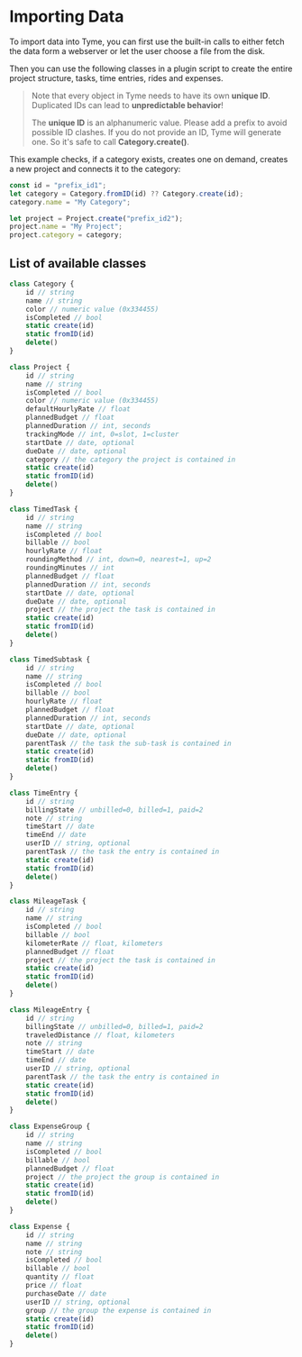 # Importing Data

To import data into Tyme, you can first use the built-in calls to either fetch the data form a webserver or let the user choose a file from the disk.

Then you can use the following classes in a plugin script to create the entire project structure, tasks, time entries, rides and expenses. 

> Note that every object in Tyme needs to have its own **unique ID**. 
> Duplicated IDs can lead to **unpredictable behavior**!
> 
> The **unique ID** is an alphanumeric value. Please add a prefix to avoid possible ID clashes. If you do not provide an ID, Tyme will generate one. So it's safe to call **Category.create()**.

This example checks, if a category exists, creates one on demand, creates a new project and connects it to the category:

```javascript
const id = "prefix_id1";
let category = Category.fromID(id) ?? Category.create(id);
category.name = "My Category";

let project = Project.create("prefix_id2");
project.name = "My Project";
project.category = category;
```

## List of available classes

```javascript
class Category {
    id // string
    name // string
    color // numeric value (0x334455)
    isCompleted // bool
    static create(id)
    static fromID(id)
    delete()
}
```

```javascript
class Project {
    id // string
    name // string
    isCompleted // bool
    color // numeric value (0x334455)
    defaultHourlyRate // float
    plannedBudget // float
    plannedDuration // int, seconds
    trackingMode // int, 0=slot, 1=cluster
    startDate // date, optional
    dueDate // date, optional
    category // the category the project is contained in
    static create(id)
    static fromID(id)
    delete()
}
```

```javascript
class TimedTask {
    id // string
    name // string
    isCompleted // bool
    billable // bool
    hourlyRate // float
    roundingMethod // int, down=0, nearest=1, up=2
    roundingMinutes // int
    plannedBudget // float
    plannedDuration // int, seconds
    startDate // date, optional
    dueDate // date, optional
    project // the project the task is contained in
    static create(id)
    static fromID(id)
    delete()
}
```

```javascript
class TimedSubtask {
    id // string
    name // string
    isCompleted // bool
    billable // bool
    hourlyRate // float
    plannedBudget // float
    plannedDuration // int, seconds
    startDate // date, optional
    dueDate // date, optional
    parentTask // the task the sub-task is contained in
    static create(id)
    static fromID(id)
    delete()
}
```

```javascript
class TimeEntry {
    id // string
    billingState // unbilled=0, billed=1, paid=2
    note // string
    timeStart // date
    timeEnd // date
    userID // string, optional
    parentTask // the task the entry is contained in
    static create(id)
    static fromID(id)
    delete()
}
```

```javascript
class MileageTask {
    id // string
    name // string
    isCompleted // bool
    billable // bool
    kilometerRate // float, kilometers
    plannedBudget // float
    project // the project the task is contained in
    static create(id)
    static fromID(id)
    delete()
}
```

```javascript
class MileageEntry {
    id // string
    billingState // unbilled=0, billed=1, paid=2
    traveledDistance // float, kilometers
    note // string
    timeStart // date
    timeEnd // date
    userID // string, optional
    parentTask // the task the entry is contained in
    static create(id)
    static fromID(id)
    delete()
}
```

```javascript
class ExpenseGroup {
    id // string
    name // string
    isCompleted // bool
    billable // bool
    plannedBudget // float
    project // the project the group is contained in
    static create(id)
    static fromID(id)
    delete()
}
```

```javascript
class Expense {
    id // string
    name // string
    note // string
    isCompleted // bool
    billable // bool
    quantity // float
    price // float
    purchaseDate // date
    userID // string, optional
    group // the group the expense is contained in
    static create(id)
    static fromID(id)
    delete()
}
```

